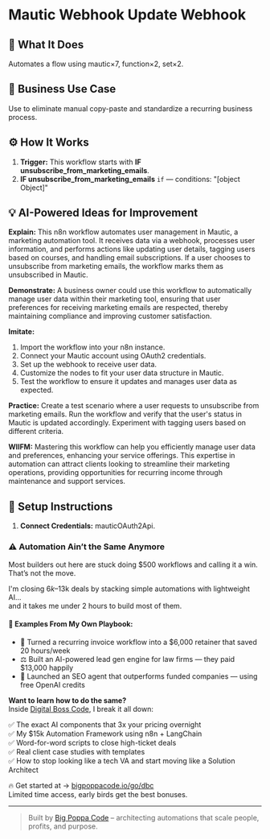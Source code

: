 # Mautic Webhook Update Webhook
  ## 🚀 What It Does
  Automates a flow using mautic×7, function×2, set×2.
  
  ## 💼 Business Use Case
  Use to eliminate manual copy-paste and standardize a recurring business process.
  
  ## ⚙️ How It Works
  1. **Trigger:** This workflow starts with **IF unsubscribe_from_marketing_emails**.
  2. **IF unsubscribe_from_marketing_emails** `if` — conditions: "[object Object]"
  
  ## 💡 AI-Powered Ideas for Improvement
  **Explain:** This n8n workflow automates user management in Mautic, a marketing automation tool. It receives data via a webhook, processes user information, and performs actions like updating user details, tagging users based on courses, and handling email subscriptions. If a user chooses to unsubscribe from marketing emails, the workflow marks them as unsubscribed in Mautic.

**Demonstrate:** A business owner could use this workflow to automatically manage user data within their marketing tool, ensuring that user preferences for receiving marketing emails are respected, thereby maintaining compliance and improving customer satisfaction.

**Imitate:** 
1. Import the workflow into your n8n instance.
2. Connect your Mautic account using OAuth2 credentials.
3. Set up the webhook to receive user data.
4. Customize the nodes to fit your user data structure in Mautic.
5. Test the workflow to ensure it updates and manages user data as expected.

**Practice:** Create a test scenario where a user requests to unsubscribe from marketing emails. Run the workflow and verify that the user's status in Mautic is updated accordingly. Experiment with tagging users based on different criteria.

**WIIFM:** Mastering this workflow can help you efficiently manage user data and preferences, enhancing your service offerings. This expertise in automation can attract clients looking to streamline their marketing operations, providing opportunities for recurring income through maintenance and support services.
  
  ## 🔧 Setup Instructions
  1. **Connect Credentials:** mauticOAuth2Api.
  
### ⚠️ Automation Ain’t the Same Anymore

Most builders out here are stuck doing $500 workflows and calling it a win.  
That’s not the move.  

I'm closing $6k–$13k deals by stacking simple automations with lightweight AI...  
and it takes me under 2 hours to build most of them.

#### 🧠 Examples From My Own Playbook:
- 🔁 Turned a recurring invoice workflow into a $6,000 retainer that saved 20 hours/week  
- ⚖️ Built an AI-powered lead gen engine for law firms — they paid $13,000 happily  
- 🚀 Launched an SEO agent that outperforms funded companies — using free OpenAI credits  

**Want to learn how to do the same?**  
Inside [Digital Boss Code](https://bigpoppacode.io/go/dbc), I break it all down:

✅ The exact AI components that 3x your pricing overnight  
✅ My $15k Automation Framework using n8n + LangChain  
✅ Word-for-word scripts to close high-ticket deals  
✅ Real client case studies with templates  
✅ How to stop looking like a tech VA and start moving like a Solution Architect  

🔥 Get started at → [bigpoppacode.io/go/dbc](https://bigpoppacode.io/go/dbc)  
Limited time access, early birds get the best bonuses.

---
> Built by [Big Poppa Code](https://bigpoppacode.io) – architecting automations that scale people, profits, and purpose.
  